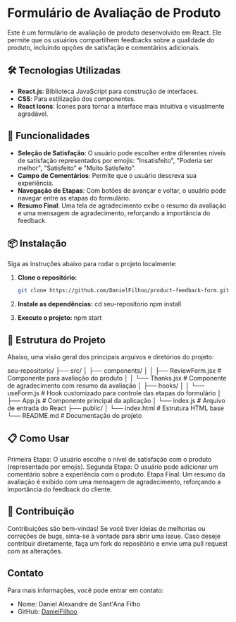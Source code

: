 # Formulário de Avaliação de Produto

Este é um formulário de avaliação de produto desenvolvido em React. Ele permite que os usuários compartilhem feedbacks sobre a qualidade do produto, incluindo opções de satisfação e comentários adicionais.

## 🛠️ Tecnologias Utilizadas

- **React.js**: Biblioteca JavaScript para construção de interfaces.
- **CSS**: Para estilização dos componentes.
- **React Icons**: Ícones para tornar a interface mais intuitiva e visualmente agradável.

## 🚀 Funcionalidades

- **Seleção de Satisfação**: O usuário pode escolher entre diferentes níveis de satisfação representados por emojis: "Insatisfeito", "Poderia ser melhor", "Satisfeito" e "Muito Satisfeito".
- **Campo de Comentários**: Permite que o usuário descreva sua experiência.
- **Navegação de Etapas**: Com botões de avançar e voltar, o usuário pode navegar entre as etapas do formulário.
- **Resumo Final**: Uma tela de agradecimento exibe o resumo da avaliação e uma mensagem de agradecimento, reforçando a importância do feedback.

## 📦 Instalação

Siga as instruções abaixo para rodar o projeto localmente:

1. **Clone o repositório:**
   ```bash
   git clone https://github.com/DanielFilhoo/product-feedback-form.git

2. **Instale as dependências:**
cd seu-repositorio
npm install

3. **Execute o projeto:**
npm start

## 🔄 Estrutura do Projeto

Abaixo, uma visão geral dos principais arquivos e diretórios do projeto:

seu-repositorio/
├── src/
│   ├── components/
│   │   ├── ReviewForm.jsx      # Componente para avaliação do produto
│   │   └── Thanks.jsx          # Componente de agradecimento com resumo da avaliação
│   ├── hooks/
│   │   └── useForm.js          # Hook customizado para controle das etapas do formulário
│   ├── App.js                  # Componente principal da aplicação
│   └── index.js                # Arquivo de entrada do React
├── public/
│   └── index.html              # Estrutura HTML base
└── README.md                   # Documentação do projeto


## 📋 Como Usar

Primeira Etapa: O usuário escolhe o nível de satisfação com o produto (representado por emojis).
Segunda Etapa: O usuário pode adicionar um comentário sobre a experiência com o produto.
Etapa Final: Um resumo da avaliação é exibido com uma mensagem de agradecimento, reforçando a importância do feedback do cliente.

## 🤝 Contribuição

Contribuições são bem-vindas! Se você tiver ideias de melhorias ou correções de bugs, sinta-se à vontade para abrir uma issue. Caso deseje contribuir diretamente, faça um fork do repositório e envie uma pull request com as alterações.

## Contato

Para mais informações, você pode entrar em contato:

- Nome: Daniel Alexandre de Sant'Ana Filho
- GitHub: [DanielFilhoo](https://github.com/DanielFilhoo)
